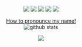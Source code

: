 <p align="center">
<a href= "https://blog.codedaokysu.com/"><img src="https://img.icons8.com/material-outlined/26/000000/ball-point-pen.png"/></a>
<a href= "https://www.linkedin.com/in/quangpro1610/"><img src="https://img.icons8.com/material-outlined/30/000000/linkedin.png"/></a>
<a href= "https://www.youtube.com/c/Viaiemradi321"><img src="https://img.icons8.com/material-outlined/30/000000/youtube.png"/></a>
<a href= "https://dev.to/quangpro1610"><img src="https://img.icons8.com/windows/32/000000/dev.png"/></a>
<a href= "https://twitter.com/quangpro1610"><img src="https://img.icons8.com/material-outlined/30/000000/twitter.png"/></a>
</p>

<p align="center">
  <a href="https://raw.githubusercontent.com/quangpro1610/quangpro1610/master/resources/quang.mp3">How to pronounce my name!</a></br>
  <img src="https://github-readme-stats.vercel.app/api/?username=quangpro1610&show_icons=true&title_color=fffffff&icon_color=000000&text_color=000000" alt="github stats"/></br>
</p>
<p align="center">
	<a href="https://github.com/muskanrani/github-readme-stats">
  <img align="center" src="https://github-readme-stats.vercel.app/api/top-langs/?username=quangpro1610&layout=compact" />
</a>
</p>